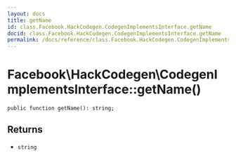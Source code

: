 ```yaml
---
layout: docs
title: getName
id: class.Facebook.HackCodegen.CodegenImplementsInterface.getName
docid: class.Facebook.HackCodegen.CodegenImplementsInterface.getName
permalink: /docs/reference/class.Facebook.HackCodegen.CodegenImplementsInterface.getName.md
---
```

# Facebook\\HackCodegen\\CodegenImplementsInterface::getName()




``` Hack
public function getName(): string;
```




## Returns




+ ` string `
